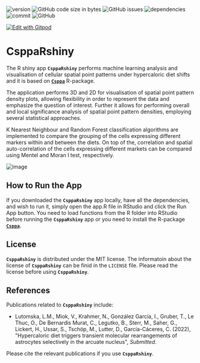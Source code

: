 ![version](https://img.shields.io/badge/version-1.1.0-blue) ![GitHub code size in bytes](https://img.shields.io/github/languages/code-size/viktormiok/CsppaRshiny) ![GitHub issues](https://img.shields.io/github/issues/viktormiok/CsppaRshiny) ![dependencies](https://img.shields.io/badge/dependencies-up%20to%20date-orange)  	![commit](https://img.shields.io/github/last-commit/viktormiok/CsppaRshiny) ![GitHub](https://img.shields.io/github/license/viktormiok/CsppaRshiny)

[![Edit with Gitpod](https://gitpod.io/button/open-in-gitpod.svg)](https://gitpod.io/#https://github.com/viktormiok/CsppaRshiny) 



# CsppaRshiny
The R shiny app __`CsppaRshiny`__ performs machine learning analysis and visualisation of cellular spatial point patterns under hypercaloric diet shifts and it is based on [__`Csppa`__](https://github.com/viktormiok/Csppa) R-package.

The application performs 3D and 2D for visualisation of spatial point pattern density plots, allowing flexibility in order to represent the data and emphasize the question of interest. Further it allows for performing overall and local significance analysis of spatial point pattern densities, employing several statistical approaches.

K Nearest Neighbour and Random Forest classification algorithms are implemented to compare the grouping of the cells expressing different markers within and between the diets. On top of the, correlation and spatial auto-correlation of the cells expressing different markets can be compared using Mentel and Moran I test, respectively.

![image](https://user-images.githubusercontent.com/22052679/150276878-dbb3b1b9-105f-4a72-8358-9e019a74b962.png)

## How to Run the App
If you downloaded the __`CsppaRshiny`__ app locally, have all the dependencies, and wish to run it, simply open the app.R file in RStudio and click the Run App button. You need to load functions from the R folder into RStudio before running the __`CsppaRshiny`__ app or you need to install the R-package [__`Csppa`__](https://github.com/viktormiok/Csppa).

## License

__`CsppaRshiny`__ is distributed under the MIT license. The informatoin about the license of __`CsppaRshiny`__ can be finid in the `LICENSE` file. Please read the license before using __`CsppaRshiny`__.


## References

Publications related to __`CsppaRshiny`__ include:

- Lutomska, L.M., Miok, V., Krahmer, N., González García, I., Gruber, T., Le Thuc, O., De Bernardis Murat, C., Legutko, B., Sterr, M., Saher, G., Lickert, H., Ussar, S., Tschöp, M., Lutter, D., García-Cáceres, C. (2022), "Hypercaloric diet triggers transient molecular rearrangements of astrocytes selectively in the arcuate nucleus", *Submitted*.

Please cite the relevant publications if you use __`CsppaRshiny`__.
